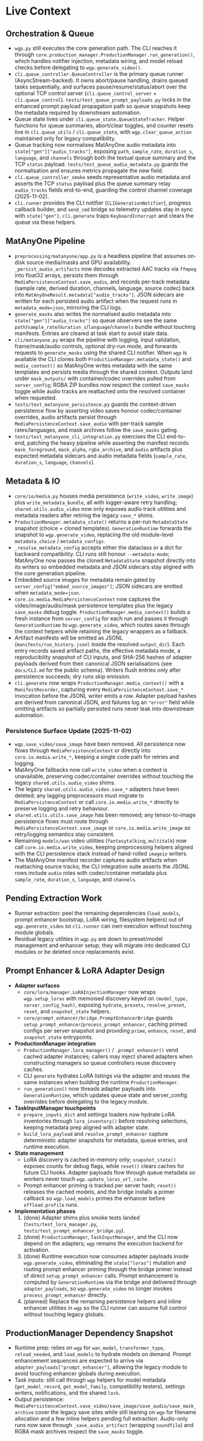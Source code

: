 # Live Context

## Orchestration & Queue

- `wgp.py` still executes the core generation path. The CLI reaches it through `core.production_manager.ProductionManager.run_generation()`, which handles notifier injection, metadata wiring, and model reload checks before delegating to `wgp.generate_video()`.
- `cli.queue_controller.QueueController` is the primary queue runner (AsyncStream-backed). It owns abort/pause handling, drains queued tasks sequentially, and surfaces pause/resume/status/abort over the optional TCP control server (`cli.queue_control_server` + `cli.queue_control`). `tests/test_queue_prompt_payloads.py` locks in the enhanced prompt payload propagation path so queue snapshots keep the metadata required by downstream automation.
- Queue state lives under `cli.queue_state.QueueStateTracker`. Helper functions for queue summaries, abort/clear toggles, and counter resets live in `cli.queue_utils` / `cli.queue_state`, with `wgp.clear_queue_action` maintained only for legacy compatibility.
- Queue tracking now normalises MatAnyOne audio metadata into `state["gen"]["audio_tracks"]`, exposing `path`, `sample_rate`, `duration_s`, `language`, and `channels` through both the textual queue summary and the TCP `status` payload. `tests/test_queue_audio_metadata.py` guards the normalisation and ensures metrics propagate the new field.
- `cli.queue_controller_smoke` seeds representative audio metadata and asserts the TCP `status` payload plus the queue summary relay `audio_tracks` fields end-to-end, guarding the control channel coverage (2025-11-02).
- `cli.runner` provides the CLI notifier (`CLIGenerationNotifier`), progress callback builder, and `send_cmd` bridge so telemetry updates stay in sync with `state["gen"]`. `cli.generate` traps `KeyboardInterrupt` and clears the queue via these helpers.

## MatAnyOne Pipeline

- `preprocessing/matanyone/app.py` is a headless pipeline that assumes on-disk source media/masks and GPU availability. `_persist_audio_artifacts` now decodes extracted AAC tracks via `ffmpeg` into float32 arrays, persists them through `MediaPersistenceContext.save_audio`, and records per-track metadata (sample rate, derived duration, channels, language, source codec) back into `MatAnyOneResult.metadata["audio_tracks"]`. JSON sidecars are written for each persisted audio artifact when the request runs in `metadata_mode=json`, mirroring the CLI logs.
- `generate_masks` also writes the normalised audio metadata into `state["gen"]["audio_tracks"]` so queue observers see the same `path`/`sample_rate`/`duration_s`/`language`/`channels` bundle without touching manifests. Entries are cleared at task start to avoid stale data.
- `cli/matanyone.py` wraps the pipeline with logging, input validation, frame/mask/audio controls, optional dry-run mode, and forwards requests to `generate_masks` using the shared CLI notifier. When `wgp` is available the CLI clones both `ProductionManager.metadata_state()` and `media_context()` so MatAnyOne writes metadata with the same templates and persists media through the shared context. Outputs land under `mask_outputs/` with container/codec overrides pulled from `server_config`; RGBA ZIP bundles now respect the context `save_masks` toggle while audio tracks are reattached onto the resolved container when requested.
- `tests/test_matanyone_persistence.py` guards the context-driven persistence flow by asserting video saves honour codec/container overrides, audio artifacts persist through `MediaPersistenceContext.save_audio` with per-track sample rates/languages, and mask archives follow the `save_masks` gating.
- `tests/test_matanyone_cli_integration.py` exercises the CLI end-to-end, patching the heavy pipeline while asserting the manifest records `mask_foreground`, `mask_alpha`, `rgba_archive`, and `audio` artifacts plus expected metadata sidecars and audio metadata fields (`sample_rate`, `duration_s`, `language`, `channels`).

## Metadata & IO

- `core/io/media.py` houses media persistence (`write_video`, `write_image`) plus `write_metadata_bundle`, all with logger-aware retry handling; `shared.utils.audio_video` now only exposes audio track utilities and metadata readers after retiring the legacy `save_*` shims.
- `ProductionManager.metadata_state()` returns a per-run `MetadataState` snapshot (choice + cloned templates). `GenerationRuntime` forwards the snapshot to `wgp.generate_video`, replacing the old module-level `metadata_choice` / `metadata_configs`.
- `_resolve_metadata_config` accepts either the dataclass or a dict for backward compatibility. CLI runs still honour `--metadata-mode`; MatAnyOne now passes the cloned `MetadataState` snapshot directly into its writers so embedded metadata and JSON sidecars stay aligned with the core generation pipeline.
- Embedded source images for metadata remain gated by `server_config["embed_source_images"]`; JSON sidecars are emitted when `metadata_mode=json`.
- `core.io.media.MediaPersistenceContext` now captures the video/image/audio/mask persistence templates plus the legacy `save_masks` debug toggle. `ProductionManager.media_context()` builds a fresh instance from `server_config` for each run and passes it through `GenerationRuntime` to `wgp.generate_video`, which routes saves through the context helpers while retaining the legacy wrappers as a fallback.
- Artifact manifests will be emitted as JSONL (`manifests/run_history.jsonl` inside the resolved `output_dir`). Each entry records saved artifact paths, the effective metadata mode, a reproducibility snapshot of CLI inputs, and SHA-256 hashes of adapter payloads derived from their canonical JSON serialisations (see `docs/CLI.md` for the public schema). Writers flush entries only after persistence succeeds; dry runs skip emission.
- `cli.generate` now wraps `ProductionManager.media_context()` with a `ManifestRecorder`, capturing every `MediaPersistenceContext.save_*` invocation before the JSONL writer emits a row. Adapter payload hashes are derived from canonical JSON, and failures log an `"error"` field while omitting artifacts so partially persisted runs never leak into downstream automation.

### Persistence Surface Update (2025-11-02)

- `wgp.save_video/save_image` have been removed. All persistence now flows through `MediaPersistenceContext` or directly into `core.io.media.write_*`, keeping a single code path for retries and logging.
- MatAnyOne fallbacks now call `write_video` when a context is unavailable, preserving codec/container overrides without touching the legacy `shared.utils.audio_video` shims.
- The legacy `shared.utils.audio_video.save_*` adapters have been deleted; any lagging preprocessors must migrate to `MediaPersistenceContext` or call `core.io.media.write_*` directly to preserve logging and retry behaviour.
- `shared.utils.utils.save_image` has been removed; any tensor-to-image persistence flows must route through `MediaPersistenceContext.save_image` or `core.io.media.write_image` so retry/logging semantics stay consistent.
- Remaining `models/wan` video utilities (`fantasytalking`, `multitalk`) now call `core.io.media.write_video`, keeping preprocessing helpers aligned with the CLI persistence stack instead of hand-rolled `imageio` writers.
- The MatAnyOne manifest recorder captures audio artifacts when reattaching source tracks; the CLI integration suite asserts the JSONL rows include `audio` roles with codec/container metadata plus `sample_rate`, `duration_s`, `language`, and `channels`.

## Pending Extraction Work

- Runner extraction: peel the remaining dependencies (`load_models`, prompt enhancer bootstrap, LoRA wiring, filesystem helpers) out of `wgp.generate_video` so `cli.runner` can own execution without touching module globals.
- Residual legacy utilities in `wgp.py` are down to preset/model management and enhancer setup; they will migrate into dedicated CLI modules or be deleted once replacements exist.

## Prompt Enhancer & LoRA Adapter Design

- **Adapter surfaces**
  - `core/lora/manager.LoRAInjectionManager` now wraps `wgp.setup_loras` with memoised discovery keyed on `(model_type, server_config_hash)`, exposing `hydrate`, `presets`, `resolve_preset`, `reset`, and `snapshot_state` helpers.
  - `core/prompt_enhancer/bridge.PromptEnhancerBridge` guards `setup_prompt_enhancer`/`process_prompt_enhancer`, caching primed configs per server snapshot and providing `prime`, `enhance`, `reset`, and `snapshot_state` entrypoints.
- **ProductionManager integration**
  - `ProductionManager.lora_manager()` / `.prompt_enhancer()` vend cached adapter instances; callers may inject shared adapters when constructing managers so queue controllers reuse discovery caches.
  - CLI `generate` hydrates LoRA listings via the adapter and reuses the same instances when building the runtime `ProductionManager`.
  - `run_generation()` now threads adapter payloads into `GenerationRuntime`, which updates queue state and server_config overrides before delegating to the legacy module.
- **TaskInputManager touchpoints**
  - `prepare_inputs_dict` and settings loaders now hydrate LoRA inventories through `lora_inventory()` before resolving selections, keeping metadata prep aligned with adapter state.
  - `build_lora_payload` and `resolve_prompt_enhancer` capture deterministic adapter snapshots for metadata, queue entries, and runtime execution.
- **State management**
  - LoRA discovery is cached in-memory only; `snapshot_state()` exposes counts for debug flags, while `reset()` clears caches for future CLI hooks. Adapter payloads flow through queue metadata so workers never touch `wgp.update_loras_url_cache`.
  - Prompt enhancer priming is tracked per server hash; `reset()` releases the cached models, and the bridge installs a primer callback so `wgp.load_models` primes the enhancer before `offload.profile` runs.
- **Implementation phases**
  1. (done) Adapter shims plus smoke tests landed (`tests/test_lora_manager.py`, `tests/test_prompt_enhancer_bridge.py`).
  2. (done) `ProductionManager`, `TaskInputManager`, and the CLI now depend on the adapters; `wgp` remains the execution backend for activation.
  3. (done) Runtime execution now consumes adapter payloads inside `wgp.generate_video`, eliminating the `state["loras"]` mutation and routing prompt enhancer priming through the bridge primer instead of direct `setup_prompt_enhancer` calls. Prompt enhancement is computed by `GenerationRuntime` via the bridge and delivered through `adapter_payloads`, so `wgp.generate_video` no longer invokes `process_prompt_enhancer` directly.
  4. (planned) Replace the remaining persistence helpers and inline enhancer utilities in `wgp` so the CLI runner can assume full control without touching legacy globals.

## ProductionManager Dependency Snapshot

- Runtime prep: relies on `wgp` for `wan_model`, `transformer_type`, `reload_needed`, and `load_models` to hydrate models on demand. Prompt enhancement sequences are expected to arrive via `adapter_payloads["prompt_enhancer"]`, allowing the legacy module to avoid touching enhancer globals during execution.
- Task inputs: still call through `wgp` helpers for model metadata (`get_model_record`, `get_model_family`, compatibility testers), settings writers, notifications, and the shared `lock`.
- Output persistence: `MediaPersistenceContext.save_video/save_image/save_audio/save_mask_archive` cover the legacy save sites while still leaning on `wgp` for filename allocation and a few inline helpers pending full extraction. Audio-only runs now save through `_save_audio_artifact` (wrapping `soundfile`) and RGBA mask archives respect the `save_masks` toggle.

